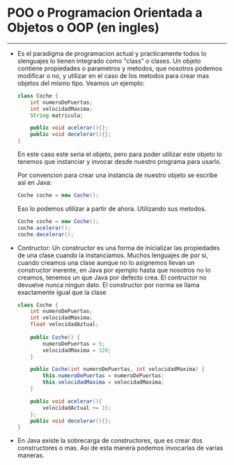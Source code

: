 # POO o Programacion Orientada a Objetos o OOP (en ingles)
---

- Es el paradigma de programacion actual y practicamente todos lo slenguajes lo tienen integrado como "class" o clases. Un objeto contiene propiedades o parametros y metodos, que nosotros podemos modificar o no, y utilizar en el caso de los metodos para crear mas objetos del mismo tipo. Veamos un ejemplo:
    ```java
    class Coche {
        int numeroDePuertas;
        int velocidadMaxima;
        String matricula;

        public void acelerar(){};
        public void decelerar(){};
    }
    ```
    En este caso este seria el objeto, pero para poder utilizar este objeto lo tenemos que instanciar y invocar desde nuestro programa para usarlo. 

    Por convencion para crear una instancia de nuestro objeto se escribe asi en Java:
    ```java
    Coche coche = new Coche();
    ```
    Eso lo podemos utilizar a partir de ahora. Utilizando sus metodos.
    ```java
    Coche coche = new Coche();
    coche.acelerar();
    coche.decelerar();
    ```
- Contructor: Un constructor es una forma de inicializar las propiedades de una clase cuando la instanciamos. Muchos lenguajes de por si, cuando creamos una clase aunque no lo asignemos llevan un constructor inerente, en Java por ejemplo hasta que nosotros no lo creamos, tenemos un que Java por defecto crea. El contructor no devuelve nunca ningun dato. El constructor por norma se llama exactamente igual que la clase
    ```java
    class Coche {
        int numeroDePuertas;
        int velocidadMaxima;
        float velocidadAztual;
        
        public Coche() {
            numeroDePuertas = 5;
            velocidadMaxima = 120;
        }

        public Coche(int numeroDePuertas, int velocidadMaxima) {
            this.numeroDePuertas = numeroDePuertas;
            this.velocidadMaxima = velocidadMaxima;
        }

        public void acelerar(){
            velocidadActual += 15;
        };
        public void decelerar(){};
    }
    ```
- En Java existe la sobrecarga de constructores, que es crear dos constructores o mas. Asi de esta manera podemos invocarlas de varias maneras.